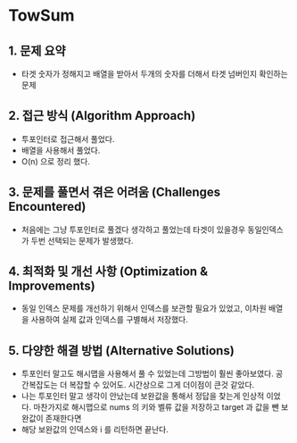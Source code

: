 
# TowSum

## 1. 문제 요약
- 타겟 숫자가 정해지고 배열을 받아서 두개의 숫자를 더해서 타겟 넘버인지 확인하는 문제

## 2. 접근 방식 (Algorithm Approach)
- 투포인터로 접근해서 풀었다.
- 배열을 사용해서 풀었다. 
- O(n) 으로 정리 했다.

## 3. 문제를 풀면서 겪은 어려움 (Challenges Encountered)
- 처음에는 그냥 투포인터로 풀겠다 생각하고 풀었는데 타겟이 있을경우 동일인덱스가 두번 선택되는 문제가 발생했다.

## 4. 최적화 및 개선 사항 (Optimization & Improvements)
- 동일 인덱스 문제를 개선하기 위해서 인덱스를 보관할 필요가 있었고, 이차원 배열을 사용하여 실제 값과 인덱스를 구별해서 저장했다.

## 5. 다양한 해결 방법 (Alternative Solutions)
- 투포인터 말고도 해시맵을 사용해서 풀 수 있었는데 그방법이 훨씬 좋아보였다. 공간복잡도는 더 복잡할 수 있어도. 시간상으로 그게 더이점이 큰것 같았다. 
- 나는 투포인터 말고 생각이 안났는데 보완값을 통해서 정답을 찾는게 인상적 이었다. 마찬가지로 해시맵으로 nums 의 키와 벨류 값을 저장하고 target 과 값을 뺀 보완값이 존재한다면
- 해당 보완값의 인덱스와 i 를 리턴하면 끝난다. 

